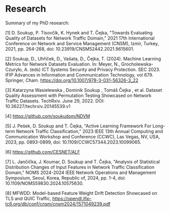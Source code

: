 # Research
Summary of my PhD research:

[1] D. Soukup, P. Tisovčík, K. Hynek and T. Čejka, "Towards Evaluating Quality of Datasets for Network Traffic Domain," 2021 17th International Conference on Network and Service Management (CNSM), Izmir, Turkey, 2021, pp. 264-268, doi: 10.23919/CNSM52442.2021.9615601.

[2] Soukup, D., Uhříček, D., Vašata, D., Čejka, T. (2024). Machine Learning Metrics for Network Datasets Evaluation. In: Meyer, N., Grocholewska-Czuryło, A. (eds) ICT Systems Security and Privacy Protection. SEC 2023. IFIP Advances in Information and Communication Technology, vol 679. Springer, Cham. https://doi.org/10.1007/978-3-031-56326-3_22

[3] Katarzyna Wasielewska , Dominik Soukup , Tomáš Čejka , et al. Dataset Quality Assessment with Permutation Testing Showcased on Network Traffic Datasets. TechRxiv. June 29, 2022.
DOI: 10.36227/techrxiv.20145539.v1

[4] https://github.com/soukudom/NDVM

[5] J. Pešek, D. Soukup and T. Čejka, "Active Learning Framework For Long-term Network Traffic Classification," 2023 IEEE 13th Annual Computing and Communication Workshop and Conference (CCWC), Las Vegas, NV, USA, 2023, pp. 0893-0899, doi: 10.1109/CCWC57344.2023.10099065.

[6] https://github.com/CESNET/ALF

[7] L. Jančička, J. Koumar, D. Soukup and T. Čejka, "Analysis of Statistical Distribution Changes of Input Features in Network Traffic Classification Domain," NOMS 2024-2024 IEEE Network Operations and Management Symposium, Seoul, Korea, Republic of, 2024, pp. 1-4, doi: 10.1109/NOMS59830.2024.10575630.

[8] MFWDD: Model-based Feature Weight Drift Detection Showcased on TLS and QUIC Traffic, https://opendl.ifip-tc6.org/db/conf/cnsm/cnsm2024/1571049239.pdf
